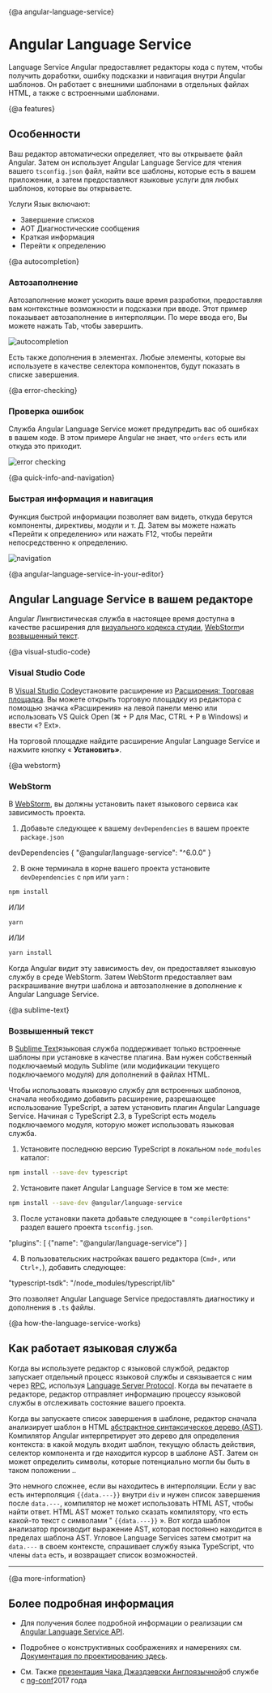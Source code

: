 {@a angular-language-service}
# Angular Language Service

Language Service Angular предоставляет редакторы кода с путем, чтобы получить доработки, ошибку
подсказки и навигация внутри Angular шаблонов.
Он работает с внешними шаблонами в отдельных файлах HTML, а также с встроенными шаблонами.

{@a features}
## Особенности

Ваш редактор автоматически определяет, что вы открываете файл Angular.
Затем он использует Angular Language Service для чтения вашего  `tsconfig.json`  файл, найти все
шаблоны, которые есть в вашем приложении, а затем предоставляют языковые услуги для любых шаблонов, которые вы открываете.

Услуги Язык включают:

* Завершение списков
* AOT Диагностические сообщения
* Краткая информация
* Перейти к определению


{@a autocompletion}
### Автозаполнение

Автозаполнение может ускорить ваше время разработки, предоставляя вам
контекстные возможности и подсказки при вводе.
Этот пример показывает автозаполнение в интерполяции. По мере ввода его,
Вы можете нажать Tab, чтобы завершить.

<div class="lightbox">
  <img src="generated/images/guide/language-service/language-completion.gif" alt="autocompletion">
</div>

Есть также дополнения в элементах. Любые элементы, которые вы используете в качестве селектора компонентов, будут
показать в списке завершения.

{@a error-checking}
### Проверка ошибок

Служба Angular Language Service может предупредить вас об ошибках в вашем коде.
В этом примере Angular не знает, что  `orders`  есть или откуда это приходит.

<div class="lightbox">
  <img src="generated/images/guide/language-service/language-error.gif" alt="error checking">
</div>

{@a quick-info-and-navigation}
### Быстрая информация и навигация

Функция быстрой информации позволяет вам видеть, откуда берутся компоненты, директивы, модули и т. Д.
Затем вы можете нажать «Перейти к определению» или нажать F12, чтобы перейти непосредственно к определению.

<div class="lightbox">
  <img src="generated/images/guide/language-service/language-navigation.gif" alt="navigation">
</div>


{@a angular-language-service-in-your-editor}
## Angular Language Service в вашем редакторе

Angular Лингвистическая служба в настоящее время доступна в качестве расширения для [визуального кодекса студии](https://code.visualstudio.com/),
[WebStorm](https://www.jetbrains.com/webstorm)и [возвышенный текст](https://www.sublimetext.com/).

{@a visual-studio-code}
### Visual Studio Code

В [Visual Studio Code](https://code.visualstudio.com/)установите расширение из [Расширения: Торговая площадка](https://marketplace.visualstudio.com/items?itemName=Angular.ng-template). Вы можете открыть торговую площадку из редактора с помощью значка «Расширения» на левой панели меню или использовать VS Quick Open (⌘ + P для Mac, CTRL + P в Windows) и ввести «? Ext».

На торговой площадке найдите расширение Angular Language Service и нажмите кнопку « **Установить»**.

{@a webstorm}
### WebStorm

В [WebStorm](https://www.jetbrains.com/webstorm/), вы должны установить пакет языкового сервиса как зависимость проекта.

1. Добавьте следующее к вашему  `devDependencies`  в вашем проекте  `package.json` 

<code-example language="json" header="package.json">
devDependencies {
  "@angular/language-service": "^6.0.0"
}
</code-example>

2. В окне терминала в корне вашего проекта установите  `devDependencies`  с  `npm`  или  `yarn`  :

```sh
npm install
```
*ИЛИ*

```sh
yarn
```

*ИЛИ*

```sh
yarn install
```

Когда Angular видит эту зависимость dev, он предоставляет языковую службу в среде WebStorm.
Затем WebStorm предоставляет вам раскрашивание внутри шаблона и автозаполнение в дополнение к Angular Language Service.


{@a sublime-text}
### Возвышенный текст

В [Sublime Text](https://www.sublimetext.com/)языковая служба поддерживает только встроенные шаблоны при установке в качестве плагина.
Вам нужен собственный подключаемый модуль Sublime (или модификации текущего подключаемого модуля) для дополнений в файлах HTML.

Чтобы использовать языковую службу для встроенных шаблонов, сначала необходимо добавить расширение, разрешающее использование TypeScript, а затем установить плагин Angular Language Service. Начиная с TypeScript 2.3, в TypeScript есть модель подключаемого модуля, которую может использовать языковая служба.

1. Установите последнюю версию TypeScript в локальном  `node_modules`  каталог:

```sh
npm install --save-dev typescript
```

2. Установите пакет Angular Language Service в том же месте:

```sh
npm install --save-dev @angular/language-service
```

3. После установки пакета добавьте следующее в  `"compilerOptions"`  раздел вашего проекта  `tsconfig.json`.

<code-example language="json" header="tsconfig.json">
  "plugins": [
      {"name": "@angular/language-service"}
  ]
</code-example>

4. В пользовательских настройках вашего редактора (`Cmd+,`  или  `Ctrl+,`), добавить следующее:

<code-example language="json" header="Sublime Text user preferences">
"typescript-tsdk": "<path to your folder>/node_modules/typescript/lib"
</code-example>

Это позволяет Angular Language Service предоставлять диагностику и дополнения в  `.ts`  файлы.




{@a how-the-language-service-works}
## Как работает языковая служба

Когда вы используете редактор с языковой службой, редактор запускает отдельный процесс языковой службы
и связывается с ним через [RPC](https://en.wikipedia.org/wiki/Remote_procedure_call), используя [Language Server Protocol](https://microsoft.github.io/language-server-protocol/).
Когда вы печатаете в редакторе, редактор отправляет информацию процессу языковой службы в
отслеживать состояние вашего проекта.

Когда вы запускаете список завершения в шаблоне, редактор сначала анализирует шаблон в
HTML [абстрактное синтаксическое дерево (AST)](https://en.wikipedia.org/wiki/Abstract_syntax_tree).
Компилятор Angular интерпретирует это дерево для определения контекста: в какой модуль входит шаблон, текущую область действия, селектор компонента и где находится курсор в шаблоне AST. Затем он может определить символы, которые потенциально могли бы быть в таком положении ..

Это немного сложнее, если вы находитесь в интерполяции.
Если у вас есть интерполяция  `{{data.---}}`  внутри  `div`  и нужен список завершения после  `data.---`, компилятор не может использовать HTML AST, чтобы найти ответ.
HTML AST может только сказать компилятору, что есть какой-то текст с символами "  `{{data.---}}`  ».
Вот когда шаблон анализатор производит выражение AST, которая постоянно находится в пределах шаблона AST.
Угловое Language Services затем смотрит на  `data.---`  в своем контексте, спрашивает службу языка TypeScript, что члены  `data`  есть, и возвращает список возможностей.

<hr>

{@a more-information}
## Более подробная информация

* Для получения более подробной информации о реализации см
[Angular Language Service API](https://github.com/angular/angular/blob/master/packages/language-service/src/types.ts).

* Подробнее о конструктивных соображениях и намерениях см. [Документация по проектированию здесь](https://github.com/angular/vscode-ng-language-service/wiki/Design).

* См. Также [презентация Чака Джаздзевски Англоязычной](https://www.youtube.com/watch?v=ez3R0Gi4z5A&t=368s)об службе с [ng-conf](https://www.ng-conf.org/)2017 года
